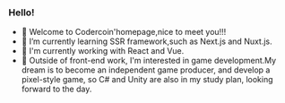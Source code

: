 ### Hello!

- 🌱 Welcome to Codercoin'homepage,nice to meet you!!!
- 🌱 I’m currently learning SSR framework,such as Next.js and Nuxt.js.
- 🌱 I'm currently working with React and Vue.
- 🌱 Outside of front-end work, I'm interested in game development.My dream is to become an independent game producer, and develop a pixel-style game, so C# and Unity are also in my study plan, looking forward to the day.

